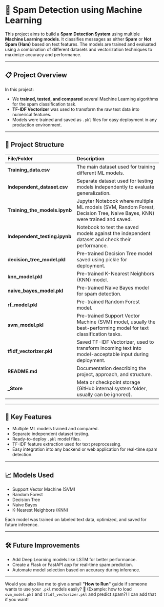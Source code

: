 # 📧 Spam Detection using Machine Learning

This project aims to build a **Spam Detection System** using multiple **Machine Learning models**. It classifies messages as either **Spam** or **Not Spam (Ham)** based on text features. The models are trained and evaluated using a combination of different datasets and vectorization techniques to maximize accuracy and performance.

---

## 📋 Project Overview

In this project:

* We **trained, tested, and compared** several Machine Learning algorithms for the spam classification task.
* **TF-IDF Vectorizer** was used to transform the raw text data into numerical features.
* Models were trained and saved as `.pkl` files for easy deployment in any production environment.

---

## 📂 Project Structure

| File/Folder                     | Description                                                                                                             |
| :------------------------------ | :---------------------------------------------------------------------------------------------------------------------- |
| **Training\_data.csv**          | The main dataset used for training different ML models.                                                                 |
| **Independent\_dataset.csv**    | Separate dataset used for testing models independently to evaluate generalization.                                      |
| **Training\_the\_models.ipynb** | Jupyter Notebook where multiple ML models (SVM, Random Forest, Decision Tree, Naive Bayes, KNN) were trained and saved. |
| **Independent\_testing.ipynb**  | Notebook to test the saved models against the independent dataset and check their performance.                          |
| **decision\_tree\_model.pkl**   | Pre-trained Decision Tree model saved using pickle for deployment.                                                      |
| **knn\_model.pkl**              | Pre-trained K-Nearest Neighbors (KNN) model.                                                                            |
| **naive\_bayes\_model.pkl**     | Pre-trained Naive Bayes model for spam detection.                                                                       |
| **rf\_model.pkl**               | Pre-trained Random Forest model.                                                                                        |
| **svm\_model.pkl**              | Pre-trained Support Vector Machine (SVM) model, usually the best-performing model for text classification tasks.        |
| **tfidf\_vectorizer.pkl**       | Saved TF-IDF Vectorizer, used to transform incoming text into model-acceptable input during deployment.                 |
| **README.md**                   | Documentation describing the project, approach, and structure.                                                          |
| **\_Store**                     | Meta or checkpoint storage (GitHub internal system folder, usually can be ignored).                                     |

---

## 🚀 Key Features

* Multiple ML models trained and compared.
* Separate independent dataset testing.
* Ready-to-deploy `.pkl` model files.
* TF-IDF feature extraction used for text preprocessing.
* Easy integration into any backend or web application for real-time spam detection.

---

## 📈 Models Used

* Support Vector Machine (SVM)
* Random Forest
* Decision Tree
* Naive Bayes
* K-Nearest Neighbors (KNN)

Each model was trained on labeled text data, optimized, and saved for future inference.

---

## 🛠️ Future Improvements

* Add Deep Learning models like LSTM for better performance.
* Create a Flask or FastAPI app for real-time spam prediction.
* Automate model selection based on accuracy during inference.

---

Would you also like me to give a small **"How to Run"** guide if someone wants to use your `.pkl` models easily? 🚀
(Example: how to load `svm_model.pkl` and `tfidf_vectorizer.pkl` and predict spam?)
I can add that if you want!
